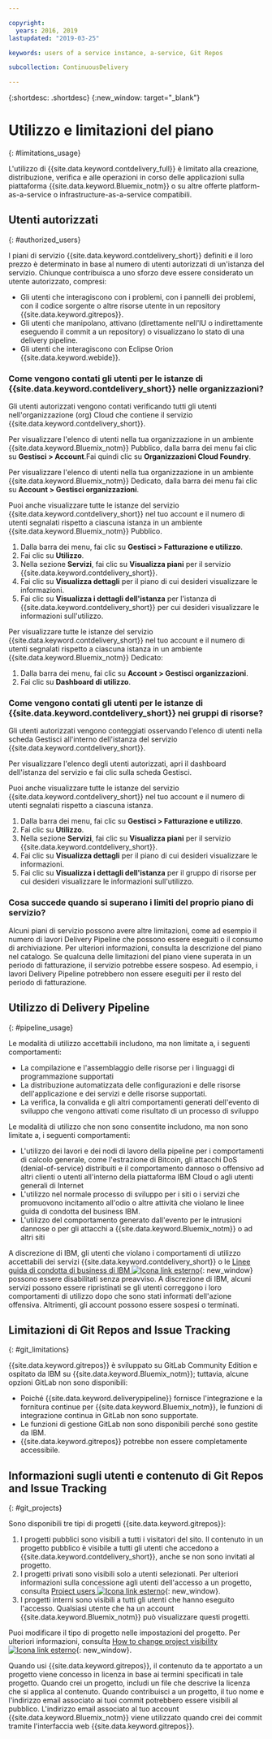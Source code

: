 ```yaml
---

copyright:
  years: 2016, 2019
lastupdated: "2019-03-25"

keywords: users of a service instance, a-service, Git Repos

subcollection: ContinuousDelivery

---
```


{:shortdesc: .shortdesc}
{:new_window: target="_blank"}

# Utilizzo e limitazioni del piano
{: #limitations_usage}

L'utilizzo di {{site.data.keyword.contdelivery_full}} è limitato alla creazione, distribuzione, verifica e alle operazioni in corso delle applicazioni sulla piattaforma {{site.data.keyword.Bluemix_notm}} o su altre offerte platform-as-a-service o infrastructure-as-a-service compatibili.

## Utenti autorizzati
{: #authorized_users}

I piani di servizio {{site.data.keyword.contdelivery_short}} definiti e il loro prezzo è determinato in base al numero di utenti autorizzati di un'istanza del servizio. Chiunque contribuisca a uno sforzo deve essere considerato un utente autorizzato, compresi:

 * Gli utenti che interagiscono con i problemi, con i pannelli dei problemi, con il codice sorgente o altre risorse utente in un repository {{site.data.keyword.gitrepos}}.
 * Gli utenti che manipolano, attivano (direttamente nell'IU o indirettamente eseguendo il commit a un repository) o visualizzano lo stato di una delivery pipeline.
 * Gli utenti che interagiscono con Eclipse Orion {{site.data.keyword.webide}}.

### Come vengono contati gli utenti per le istanze di {{site.data.keyword.contdelivery_short}} nelle organizzazioni?

Gli utenti autorizzati vengono contati verificando tutti gli utenti nell'organizzazione (org) Cloud che contiene il servizio {{site.data.keyword.contdelivery_short}}.

Per visualizzare l'elenco di utenti nella tua organizzazione in un ambiente {{site.data.keyword.Bluemix_notm}} Pubblico, dalla barra dei menu fai clic su **Gestisci > Account**.Fai quindi clic su **Organizzazioni Cloud Foundry**.

Per visualizzare l'elenco di utenti nella tua organizzazione in un ambiente {{site.data.keyword.Bluemix_notm}} Dedicato, dalla barra dei menu fai clic su **Account > Gestisci organizzazioni**.

Puoi anche visualizzare tutte le istanze del servizio {{site.data.keyword.contdelivery_short}} nel tuo account e il numero di utenti segnalati rispetto a ciascuna istanza in un ambiente {{site.data.keyword.Bluemix_notm}} Pubblico.

1. Dalla barra dei menu, fai clic su **Gestisci > Fatturazione e utilizzo**.
2. Fai clic su **Utilizzo**.
3. Nella sezione **Servizi**, fai clic su **Visualizza piani** per il servizio {{site.data.keyword.contdelivery_short}}.
4. Fai clic su **Visualizza dettagli** per il piano di cui desideri visualizzare le informazioni.
5. Fai clic su **Visualizza i dettagli dell'istanza** per l'istanza di {{site.data.keyword.contdelivery_short}} per cui desideri visualizzare le informazioni sull'utilizzo.

Per visualizzare tutte le istanze del servizio {{site.data.keyword.contdelivery_short}} nel tuo account e il numero di utenti segnalati rispetto a ciascuna istanza in un ambiente {{site.data.keyword.Bluemix_notm}} Dedicato:

1. Dalla barra dei menu, fai clic su **Account > Gestisci organizzazioni**.
2. Fai clic su **Dashboard di utilizzo**.

### Come vengono contati gli utenti per le istanze di {{site.data.keyword.contdelivery_short}} nei gruppi di risorse?

Gli utenti autorizzati vengono conteggiati osservando l'elenco di utenti nella scheda Gestisci all'interno dell'istanza del servizio {{site.data.keyword.contdelivery_short}}.

Per visualizzare l'elenco degli utenti autorizzati, apri il dashboard dell'istanza del servizio e fai clic sulla scheda Gestisci.

Puoi anche visualizzare tutte le istanze del servizio {{site.data.keyword.contdelivery_short}} nel tuo account e il numero di utenti segnalati rispetto a ciascuna istanza.

1. Dalla barra dei menu, fai clic su **Gestisci > Fatturazione e utilizzo**.
2. Fai clic su **Utilizzo**.
3. Nella sezione **Servizi**, fai clic su **Visualizza piani** per il servizio {{site.data.keyword.contdelivery_short}}.
4. Fai clic su **Visualizza dettagli** per il piano di cui desideri visualizzare le informazioni.
5. Fai clic su **Visualizza i dettagli dell'istanza** per il gruppo di risorse per cui desideri visualizzare le informazioni sull'utilizzo.

### Cosa succede quando si superano i limiti del proprio piano di servizio?

Alcuni piani di servizio possono avere altre limitazioni, come ad esempio il numero di lavori Delivery Pipeline che possono essere eseguiti o il consumo di archiviazione. Per ulteriori informazioni, consulta la descrizione del piano nel catalogo. Se qualcuna delle limitazioni del piano viene superata in un periodo di fatturazione, il servizio potrebbe essere sospeso. Ad esempio, i lavori Delivery Pipeline potrebbero non essere eseguiti per il resto del periodo di fatturazione.

## Utilizzo di Delivery Pipeline
{: #pipeline_usage}

Le modalità di utilizzo accettabili includono, ma non limitate a, i seguenti comportamenti:

* La compilazione e l'assemblaggio delle risorse per i linguaggi di programmazione supportati
* La distribuzione automatizzata delle configurazioni e delle risorse dell'applicazione e dei servizi e delle risorse supportati.
* La verifica, la convalida e gli altri comportamenti generati dell'evento di sviluppo che vengono attivati come risultato di un processo di sviluppo

Le modalità di utilizzo che non sono consentite includono, ma non sono limitate a, i seguenti comportamenti:

* L'utilizzo dei lavori e dei nodi di lavoro della pipeline per i comportamenti di calcolo generale, come l'estrazione di Bitcoin, gli attacchi DoS (denial-of-service) distribuiti e il comportamento dannoso o offensivo ad altri clienti o utenti all'interno della piattaforma IBM Cloud o agli utenti generali di Internet
* L'utilizzo nel normale processo di sviluppo per i siti o i servizi che promuovono incitamento all'odio o altre attività che violano le linee guida di condotta del business IBM.
* L'utilizzo del comportamento generato dall'evento per le intrusioni dannose o per gli attacchi a {{site.data.keyword.Bluemix_notm}} o ad altri siti

A discrezione di IBM, gli utenti che violano i comportamenti di utilizzo accettabili dei servizi {{site.data.keyword.contdelivery_short}} o le [Linee guida di condotta di business di IBM ![Icona link esterno](../../icons/launch-glyph.svg "Icona link esterno")](https://www.ibm.com/investor/governance/business-conduct-guidelines.html){: new_window} possono essere disabilitati senza preavviso. A discrezione di IBM, alcuni servizi possono essere ripristinati se gli utenti correggono i loro comportamenti di utilizzo dopo che sono stati informati dell'azione offensiva. Altrimenti, gli account possono essere sospesi o terminati.

## Limitazioni di Git Repos and Issue Tracking
{: #git_limitations}

{{site.data.keyword.gitrepos}} è sviluppato su GitLab Community Edition e ospitato da IBM su {{site.data.keyword.Bluemix_notm}}; tuttavia, alcune opzioni GitLab non sono disponibili:

 * Poiché {{site.data.keyword.deliverypipeline}} fornisce l'integrazione e la fornitura continue per {{site.data.keyword.Bluemix_notm}}, le funzioni di integrazione continua in GitLab non sono supportate.
 * Le funzioni di gestione GitLab non sono disponibili perché sono gestite da IBM.
 * {{site.data.keyword.gitrepos}} potrebbe non essere completamente accessibile.

## Informazioni sugli utenti e contenuto di Git Repos and Issue Tracking
{: #git_projects}

Sono disponibili tre tipi di progetti {{site.data.keyword.gitrepos}}:

  1. I progetti pubblici sono visibili a tutti i visitatori del sito. Il contenuto in un progetto pubblico è visibile a tutti gli utenti che accedono a {{site.data.keyword.contdelivery_short}}, anche se non sono invitati al progetto.
  2. I progetti privati sono visibili solo a utenti selezionati. Per ulteriori informazioni sulla concessione agli utenti dell'accesso a un progetto, consulta [Project users ![Icona link esterno](../../icons/launch-glyph.svg "Icona link esterno")](https://git.ng.bluemix.net/help/workflow/add-user/add-user.md){: new_window}.
  3. I progetti interni sono visibili a tutti gli utenti che hanno eseguito l'accesso. Qualsiasi utente che ha un account {{site.data.keyword.Bluemix_notm}} può visualizzare questi progetti.

Puoi modificare il tipo di progetto nelle impostazioni del progetto. Per ulteriori informazioni, consulta [How to change project visibility ![Icona link esterno](../../icons/launch-glyph.svg "Icona link esterno")](https://git.ng.bluemix.net/help/public_access/public_access#how-to-change-project-visibility){: new_window}.

Quando usi {{site.data.keyword.gitrepos}}, il contenuto da te apportato a un progetto viene concesso in licenza in base ai termini specificati in tale progetto. Quando crei un progetto, includi un file che descrive la licenza che si applica al contenuto. Quando contribuisci a un progetto, il tuo nome e l'indirizzo email associato ai tuoi commit potrebbero essere visibili al pubblico. L'indirizzo email associato al tuo account {{site.data.keyword.Bluemix_notm}} viene utilizzato quando crei dei commit tramite l'interfaccia web {{site.data.keyword.gitrepos}}.

<!-- ###Privacy with Git Repos and Issue Tracking profiles -->

<!-- A few features of {{site.data.keyword.gitrepos}} require the use of a profile page that publicly displays information that you provide. You give IBM the following permissions: -->

  <!-- a. Make the information in your profile&mdash;such as your name, email, picture, bio, social media links, and user activity&mdash;visible to other users of the service. -->

  <!-- b. Publicly disclose your name and other public information and activities that are associated with your use of the service, or otherwise publicize the fact that you are a user of the service, without any further notice to you. -->

<!-- The email address that is associated with your profile page is derived from your {{site.data.keyword.Bluemix_notm}} account details. To modify the email address that is displayed on your profile page, modify your {{site.data.keyword.Bluemix_notm}} account. -->

<!-- ## Deprecated services
{: #deprecated_services} -->

<!--{{site.data.keyword.trackplan}} and {{site.data.keyword.deliverypipeline}} Classic, which are part of IBM Bluemix {{site.data.keyword.jazzhub_short}} (JazzHub), are being retired. For more information, see [Track & Plan Retirement ![External link icon](../../icons/launch-glyph.svg "External link icon")](https://www.ibm.com/blogs/bluemix/2017/04/track-plan-retirement/){: new_window} and [Delivery Pipeline Retirement ![External link icon](../../icons/launch-glyph.svg "External link icon")](https://www.ibm.com/blogs/bluemix/2017/04/delivery-pipeline-retirement/){: new_window}. -->

<!-- Starting on May 25, no new JazzHub projects can be created. Through automatic rolling upgrades, JazzHub projects will be upgraded to {{site.data.keyword.contdelivery_short}} toolchains. The JazzHub site will be removed from service in early July. For more information about the upgrade, see [Upgrading JazzHub project to Bluemix Continuous Delivery toolchains ![External link icon](../../icons/launch-glyph.svg "External link icon")](https://developer.ibm.com/devops-services/2017/4/18/upgrading-jazzhub-projects-bluemix-continuous-delivery-toolchains/){: new_window} -->
